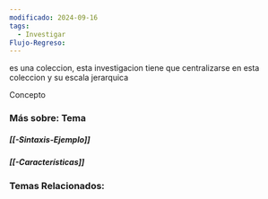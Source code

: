 ```yaml
---
modificado: 2024-09-16
tags:
  - Investigar
Flujo-Regreso:
---
```



es una coleccion, esta investigacion tiene que centralizarse en esta coleccion y su escala jerarquica


Concepto
### Más sobre: Tema
##### [[-Sintaxis-Ejemplo]]
##### [[-Características]]

### Temas Relacionados:
